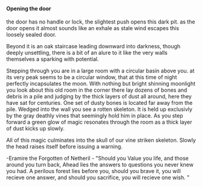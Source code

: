 #### Opening the door

the door has no handle or lock, the slightest push opens this dark pit. as the door opens it almost sounds like an exhale as stale wind escapes this loosely sealed door. 

Beyond it is an oak staircase leading downward into darkness, though deeply unsettling, there is a bit of an alure to it like the very walls themselves a sparking with potential. 


Stepping through you are in a large room with a circular basin above you. at its very peak seems to be a circular window, that at this time of night perfectly incapsulates the moon. With nothing but bright shinning moonlight you look about this old room in the corner there lay dozens of bones and debris in a pile and judging by the thick layers of dust all around, here they have sat for centuries. One set of dusty bones is located far away from the pile. Wedged into the wall you see a rotten skeleton. It is held up exclusivly by the gray deathly vines that seemingly hold him in place. As you step forward a green glow of magic resonates through the room as a thick layer of dust kicks up slowly.

All of this magic culminates into the skull of our vine striken skeleton. Slowly the head raises itself before issuing a warning. 

-Eramire the Forgotten of Netheril -
"Should you Value you life, and those around you turn back, Ahead lies the answers to questions you never knew you had. A perilous forest lies before you, should you brave it, you will recieve one answer, and should you sacrifice, you will recieve one wish. "
